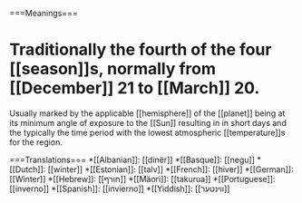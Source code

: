 ===Meanings===
# Traditionally the fourth of the four [[season]]s, normally from [[December]] 21 to [[March]] 20.  

Usually marked by the applicable [[hemisphere]] of the [[planet]] being at its minimum angle of exposure to the [[Sun]] resulting in in short days and the typically the time period with the lowest atmospheric [[temperature]]s for the region.

===Translations===
*[[Albanian]]: [[dinër]]
*[[Basque]]: [[negu]]
*[[Dutch]]: [[winter]]
*[[Estonian]]: [[talv]]
*[[French]]: [[hiver]]
*[[German]]: [[Winter]]
*[[Hebrew]]: [[חורף]]
*[[Mäori]]: [[takurua]]
*[[Portuguese]]: [[inverno]]
*[[Spanish]]: [[invierno]]
*[[Yiddish]]: [[װינטער]]